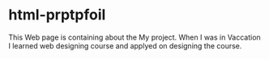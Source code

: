 # html-prptpfoil
This Web page is containing about the My project. When I was in Vaccation I learned web designing course and applyed on designing the course.
